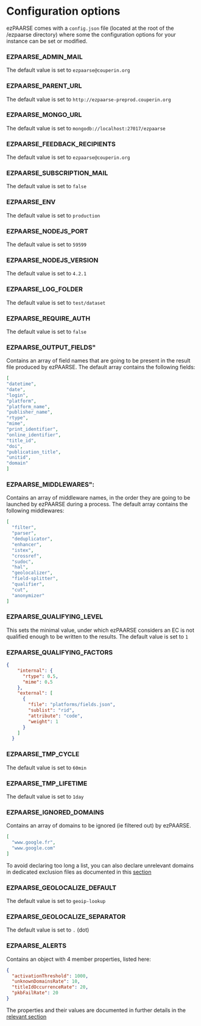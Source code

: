# Configuration options #

ezPAARSE comes with a `config.json` file (located at the root of the /ezpaarse directory) where some the configuration options for your instance can be set or modified.

### EZPAARSE_ADMIN_MAIL
The default value is set to `ezpaarse@couperin.org`

### EZPAARSE_PARENT_URL
The default value is set to `http://ezpaarse-preprod.couperin.org`

### EZPAARSE_MONGO_URL
The default value is set to `mongodb://localhost:27017/ezpaarse`

### EZPAARSE_FEEDBACK_RECIPIENTS
The default value is set to `ezpaarse@couperin.org`

### EZPAARSE_SUBSCRIPTION_MAIL
The default value is set to `false`

### EZPAARSE_ENV
The default value is set to `production`

### EZPAARSE_NODEJS_PORT
The default value is set to `59599`

### EZPAARSE_NODEJS_VERSION
The default value is set to `4.2.1`

### EZPAARSE_LOG_FOLDER
The default value is set to `test/dataset`

### EZPAARSE_REQUIRE_AUTH
The default value is set to `false`

### EZPAARSE_OUTPUT_FIELDS"
Contains an array of field names that are going to be present in the result file produced by ezPAARSE. 
The default array contains the following fields: 

```json
[
"datetime",
"date",
"login",
"platform",
"platform_name",
"publisher_name",
"rtype",
"mime",
"print_identifier",
"online_identifier",
"title_id",
"doi",
"publication_title",
"unitid",
"domain"
]
```

### EZPAARSE_MIDDLEWARES": 
Contains an array of middleware names, in the order they are going to be launched by ezPAARSE during a process.
The default array contains the following middlewares: 

```json
[
  "filter",
  "parser",
  "deduplicator",
  "enhancer",
  "istex",
  "crossref",
  "sudoc",
  "hal",
  "geolocalizer",
  "field-splitter",
  "qualifier",
  "cut",
  "anonymizer"
]
```
### EZPAARSE_QUALIFYING_LEVEL
This sets the minimal value, under which ezPAARSE considers an EC is not qualified enough to be written to the results.
The default value is set to `1`

### EZPAARSE_QUALIFYING_FACTORS
```json
{
    "internal": {
      "rtype": 0.5,
      "mime": 0.5
    },
    "external": [
      {
        "file": "platforms/fields.json",
        "sublist": "rid",
        "attribute": "code",
        "weight": 1
      }
    ]
  }
```

### EZPAARSE_TMP_CYCLE
The default value is set to `60min`

### EZPAARSE_TMP_LIFETIME
The default value is set to `1day`

### EZPAARSE_IGNORED_DOMAINS
Contains an array of domains to be ignored (ie filtered out) by ezPAARSE.
```json
[
  "www.google.fr",
  "www.google.com"
]
```

To avoid declaring too long a list, you can also declare unrelevant domains in dedicated exclusion files as documented in this [section](http://ezpaarse.readthedocs.io/en/master/features/exclusions.html#the-unrelevant-domains)

### EZPAARSE_GEOLOCALIZE_DEFAULT
The default value is set to `geoip-lookup`

### EZPAARSE_GEOLOCALIZE_SEPARATOR
The default value is set to `.` (dot)

### EZPAARSE_ALERTS
Contains an object with 4 member properties, listed here:
```json
{
  "activationThreshold": 1000,
  "unknownDomainsRate": 10,
  "titleIdOccurrenceRate": 20,
  "pkbFailRate": 20
}
```
The properties and their values are documented in further details in the [relevant section](http://ezpaarse.readthedocs.io/en/master/features/alerts.html)
